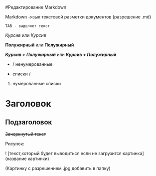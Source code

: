 #Редактирование Markdown 

Markdown -язык текстовой разметки документов (разрешение .md)

    TAB - выделяет текст
*Курсив* или _Курсив_

**Полужирный** или __Полужирный__

_**Курсив + Полужирный**_ или __*Курсив + Полужирный*__

* / ненумерованные
+  списки /

1. нумерованные списки

# Заголовок

## Подзаголовок

~~Зачеркнутый текст~~

Рисунок: 

! [текст,который будет выводиться если не загрузится картинка](название картинки)

(Картинку с разрешением .jpg добавить в папку)

